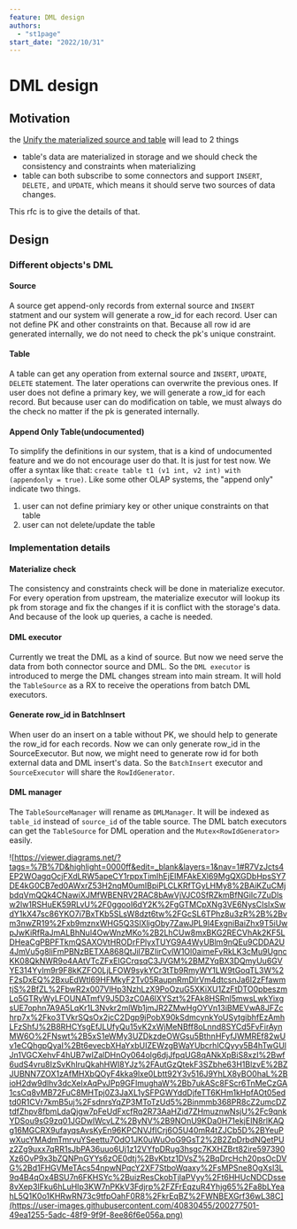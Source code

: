 ```yaml
---
feature: DML design 
authors:
  - "st1page"
start_date: "2022/10/31"
---
```


# DML design

## Motivation

the [Unify the materialized source and table](https://github.com/risingwavelabs/rfcs/pull/4) will lead to 2 things

- table's data are materialized in storage and we should check the consistency and constraints when materializing
- table can both subscribe to some connectors and support `INSERT`, `DELETE,` and `UPDATE`, which means it should serve two sources of data changes.

This rfc is to give the details of that.

## Design

### Different objects's DML

#### Source

A source get append-only records from external source and `INSERT` statment and our system will generate a row_id for each record. User can not define PK and other constraints on that. Because all row id are generated internally, we do not need to check the pk's unique constraint.

#### Table

A table can get any operation from external source and `INSERT`, `UPDATE`, `DELETE` statement. The later operations can overwrite the previous ones. If user does not define a primary key, we will generate a row_id for each record. But because user can do modification on table, we must always do the check no matter if the pk is generated internally.

#### Append Only Table(undocumented)

To simplify the definitions in our system, that is a kind of undocumented feature and we do not encourage user do that. It is just for test now.
We offer a syntax like that: `create table t1 (v1 int, v2 int) with (appendonly = true)`. Like some other OLAP systems, the "append only" indicate two things.

1. user can not define primiary key or other unique constraints on that table
2. user can not delete/update the table

### Implementation details

#### Materialize check

The consistency and constraints check will be done in materialize executor. For every operation from upstream, the materialize executor will lookup its pk from storage and fix the changes if it is conflict with the storage's data. And because of the look up queries, a cache is needed.

#### DML executor

Currently we treat the DML as a kind of source. But now we need serve the data from both connector source and DML. So the `DML executor` is introduced to merge the DML changes stream into main stream. It will hold the `TableSource` as a RX to receive the operations from batch DML executors.

#### Generate row_id in BatchInsert

When user do an insert on a table without PK, we should help to generate the row_id for each records. Now we can only generate row_id in the SourceExecutor. But now, we might need to generate row id for both external data and DML insert's data. So the `BatchInsert` executor and `SourceExecutor` will share the `RowIdGenerator`.

#### DML manager

The `TableSourceManager` will rename as `DMLManager`. It will be indexed as `table_id` instead of `source_id` of the table source. The DML batch executors can get the `TableSource` for DML operation and the `Mutex<RowIdGenerator>` easily.

![https://viewer.diagrams.net/?tags=%7B%7D&highlight=0000ff&edit=_blank&layers=1&nav=1#R7VzJcts4EP2WOagqOcjFXdLRW5apeCY1rppxTimIhEjEIMFAkEXl69MgQXGDbHpsSY7DE4kG0CB7ed0AWxrZ53H2nqM0umIBpiPLCLKRfTGyLHMy8%2BAiKZuCMjbdqVmQQk4CNawiXJMfWBENRV2RAC8bAwVjVJC0SfRZkmBfNGiIc7ZuDlsw2lw1RSHuEK59RLvU%2F0ggooI6dY2K%2FgGTMCpXNg3VE6NysCIsIxSwdY1kX47sc86YKO7i7BxTKb5SLsW8dzt6tw%2FGcSL6TPhz8u3zR%2B%2Bvm3nwZR19%2Fxb9mznxWHG5Q3SlXligOby7ZawJPL9l4ExgniBaiZhx9T5iUwpJwKiRfRaJmALBhNul4OwWnzMKo%2B2LhCUw8mxBKG2RECVhAk2KF5LDHeaCgPBPFTkmQSAXOVtHRODrFPlyxTUYG9A4WyUBlm9nQEu9CDDA2U4JmVu5g8liFmPBNzBETXA868QtJil7BZIirCvlW1Ol0aimeFvRkLK3cMu9UgncKK08QkNWR9o4AAtVTcZFxEIGCrqsqC3JVGM%2BMZYqBX3DQmyUu6GVYE314YyIm9r9F8kKZFO0LjLFOW9sykYCr3tTb9RmyWY1LW9tGoqTL3W%2F2sDxEQ%2BxuEdWtl69HFMkyF2Tv05RaupnRmDlrVm4dtcsnJa6l2zFfawmtjS%2BfZL%2FbwR2x007VlHp3NzhLzX9PoOzuG5XKiXU1ZzFtDTO0pbeszmLo5GTRyWyLFOUNATmfV9J5D3zC0A6lXYSzt%2FAk8HSRnl5mwsLwkYixgsUE7ophn7A9A5LqKr1L3Nvkr2mlWb1jmJR2ZMwHgOYVn13iBMEVwA8JFZchrp7x%2Fko3TVkrSQsOx2jcC2Dgp9jPobX90kSdmcynkYoUSytgibhfEzAmhLFzShfJ%2B8RHCYsgEfJLUfyQu15vK2xWjMeNBff8oLnnd8SYCd5FvFirAynMW6O%2FNswt%2B5xS1eWMy3UZDkzdeOWGsu5BthnHFyfJWMREf82wUv1eCQhgpQyaI%2Bt6evecbXHaYxbUIZEWzgBWaYUbcrhlCQyyv5B4hTwGUlJn1VGCXehvF4hUB7wlZalDHnOy064olg6djJfpqUG8qANkXpBiS8xzI%2Bwf6udS4vru8IzSvKhIruQkahHWI8YJz%2FAutGzQtekF3SZbhe63H1BlzvE%2BZJUBNN7ZOX1zAfMHXbQOyF4kka9lxe0Lbtt92Y3v516J9YhLX8yBO0haL%2BioH2dw9dlhv3dcXeIxAqPvJPp9GFImughaW%2Bb7ukASc8FScr6TnMeCzGA1csCq8vMB72FuC8MHTpj0Z3JaXL1ySFPGWYddDjfeTT6KHm1kHpfAOt05edtd0R1CVr7kmB5uj%2FsdnrsYqZP3MToTzUd5%2Binmmb368PR8cZ2umcDZtdfZhpv8fbmLdaQjgw7pFeUdFxcfRq2R73AaHZid7ZHmuznwNsjU%2Fc9qnkYDSou9sG9zq01JGDwlWcvLZ%2ByNV%2B9NOnU9KDa0H71ekjEIN8rlKAQg16MGCRX9ufayqsAvsKyEn96KPCNVJfICrj6O5U40mR4tZJCb5D%2BYeuPwXucYMAdmTmrvuYSeettu7OdO1JK0uWuOoG9GsT2%2B2ZpDrbdNQetPUz2Zg9uxx7qRR1sJbPA36uuo6Uj1z12VYfpDRug3hsgc7KXHZBrt82ire597390Xz6OvP9x3bZQNPnGYYs6zOE0dtj%2BvKbtz1DVsZ%2BqDrcHch20psOcDVG%2Bd1FHGVMeTAcs54npwNPqcY2XF7StboWqaxy%2FsMPSne8OgXsI3L9q4B4qOx4BSU7n6FKHSYc%2BuizResCkobTjlaPVyy%2Ft6HHUcNDCDsse8vXep3IFku6hLuHIp3KW7nPKkV3Fdjrp%2FZFrEqzuR4Yhjg65%2Fa8bLYeahL5Q1K0o1KHRwRN73c9tfpOahF0R8%2FkrEqBZ%2FWNBEXGrf36wL38C](https://user-images.githubusercontent.com/40830455/200277501-49ea1255-5adc-48f9-9f9f-8ee86f6e056a.png)
